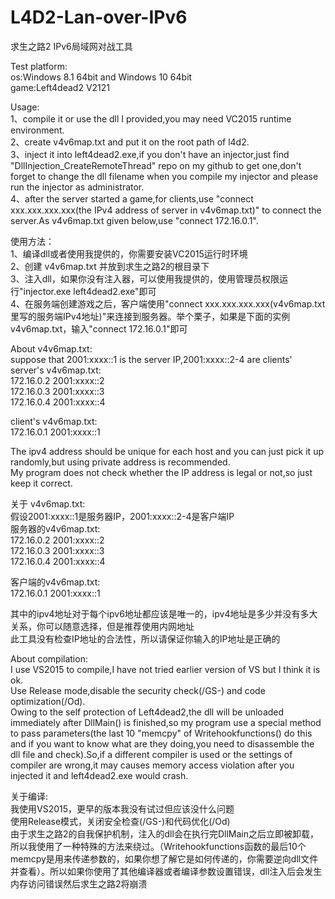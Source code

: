 # L4D2-Lan-over-IPv6  
求生之路2 IPv6局域网对战工具 
  
Test platform:  
os:Windows 8.1 64bit and Windows 10 64bit  
game:Left4dead2 V2121  
  
Usage:  
1、compile it or use the dll I provided,you may need VC2015 runtime environment.  
2、create v4v6map.txt and put it on the root path of l4d2.  
3、inject it into left4dead2.exe,if you don't have an injector,just find "DllInjection_CreateRemoteThread" repo on my github to get one,don't forget to change the dll filename when you compile my injector and please run the injector as administrator.   
4、after the server started a game,for clients,use "connect xxx.xxx.xxx.xxx(the IPv4 address of server in v4v6map.txt)" to connect the server.As v4v6map.txt given below,use "connect 172.16.0.1".  
  
使用方法：  
1、编译dll或者使用我提供的，你需要安装VC2015运行时环境  
2、创建 v4v6map.txt 并放到求生之路2的根目录下  
3、注入dll，如果你没有注入器，可以使用我提供的，使用管理员权限运行"injector.exe left4dead2.exe"即可  
4、在服务端创建游戏之后，客户端使用"connect xxx.xxx.xxx.xxx(v4v6map.txt里写的服务端IPv4地址)"来连接到服务器。举个栗子，如果是下面的实例v4v6map.txt，输入"connect 172.16.0.1"即可  
  
  
About v4v6map.txt:  
suppose that 2001:xxxx::1 is the server IP,2001:xxxx::2-4 are clients'  
server's v4v6map.txt:  
172.16.0.2  2001:xxxx::2  
172.16.0.3  2001:xxxx::3  
172.16.0.4  2001:xxxx::4  
  
client's v4v6map.txt:  
172.16.0.1  2001:xxxx::1  
  
The ipv4 address should be unique for each host and you can just pick it up randomly,but using private address is recommended.  
My program does not check whether the IP address is legal or not,so just keep it correct.  
  
关于 v4v6map.txt:  
假设2001:xxxx::1是服务器IP，2001:xxxx::2-4是客户端IP  
服务器的v4v6map.txt:  
172.16.0.2  2001:xxxx::2  
172.16.0.3  2001:xxxx::3  
172.16.0.4  2001:xxxx::4  
  
客户端的v4v6map.txt:  
172.16.0.1  2001:xxxx::1  
  
其中的ipv4地址对于每个ipv6地址都应该是唯一的，ipv4地址是多少并没有多大关系，你可以随意选择，但是推荐使用内网地址  
此工具没有检查IP地址的合法性，所以请保证你输入的IP地址是正确的  
  
  
About compilation:  
I use VS2015 to compile,I have not tried earlier version of VS but I think it is ok.   
Use Release mode,disable the security check(/GS-) and code optimization(/Od).  
Owing to the self protection of Left4dead2,the dll will be unloaded immediately after DllMain() is finished,so my program use a special method to pass parameters(the last 10 "memcpy" of Writehookfunctions() do this and if you want to know what are they doing,you need to disassemble the dll file and check).So,if a different compiler is used or the settings of compiler are wrong,it may causes memory access violation after you injected it and left4dead2.exe would crash.  
  
关于编译:  
我使用VS2015，更早的版本我没有试过但应该没什么问题  
使用Release模式，关闭安全检查(/GS-)和代码优化(/Od)  
由于求生之路2的自我保护机制，注入的dll会在执行完DllMain之后立即被卸载，所以我使用了一种特殊的方法来绕过。（Writehookfunctions函数的最后10个memcpy是用来传递参数的，如果你想了解它是如何传递的，你需要逆向dll文件并查看）。所以如果你使用了其他编译器或者编译参数设置错误，dll注入后会发生内存访问错误然后求生之路2将崩溃  